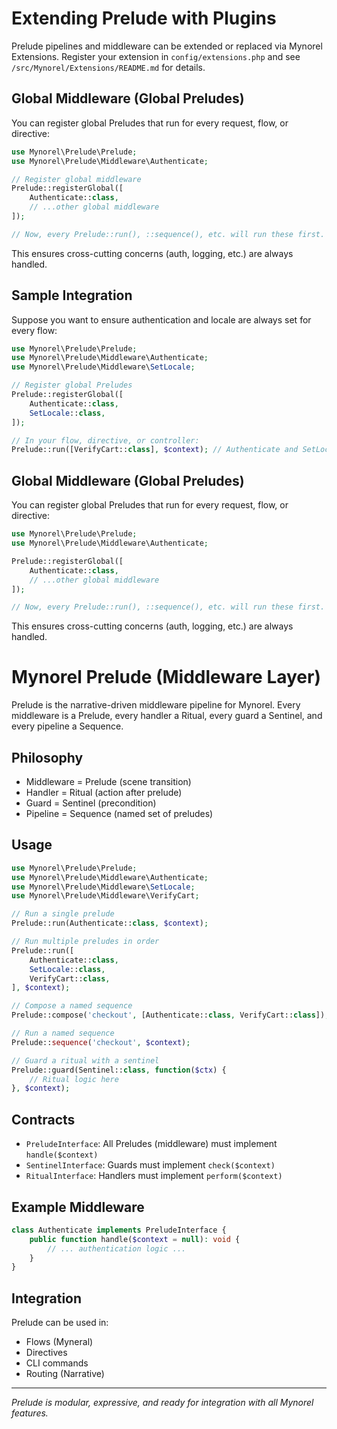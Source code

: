 # Extending Prelude with Plugins

Prelude pipelines and middleware can be extended or replaced via Mynorel Extensions. Register your extension in `config/extensions.php` and see `/src/Mynorel/Extensions/README.md` for details.
## Global Middleware (Global Preludes)

You can register global Preludes that run for every request, flow, or directive:

```php
use Mynorel\Prelude\Prelude;
use Mynorel\Prelude\Middleware\Authenticate;

// Register global middleware
Prelude::registerGlobal([
    Authenticate::class,
    // ...other global middleware
]);

// Now, every Prelude::run(), ::sequence(), etc. will run these first.
```

This ensures cross-cutting concerns (auth, logging, etc.) are always handled.

## Sample Integration

Suppose you want to ensure authentication and locale are always set for every flow:

```php
use Mynorel\Prelude\Prelude;
use Mynorel\Prelude\Middleware\Authenticate;
use Mynorel\Prelude\Middleware\SetLocale;

// Register global Preludes
Prelude::registerGlobal([
    Authenticate::class,
    SetLocale::class,
]);

// In your flow, directive, or controller:
Prelude::run([VerifyCart::class], $context); // Authenticate and SetLocale will run first
```
## Global Middleware (Global Preludes)

You can register global Preludes that run for every request, flow, or directive:

```php
use Mynorel\Prelude\Prelude;
use Mynorel\Prelude\Middleware\Authenticate;

Prelude::registerGlobal([
    Authenticate::class,
    // ...other global middleware
]);

// Now, every Prelude::run(), ::sequence(), etc. will run these first.
```

This ensures cross-cutting concerns (auth, logging, etc.) are always handled.

# Mynorel Prelude (Middleware Layer)

Prelude is the narrative-driven middleware pipeline for Mynorel. Every middleware is a Prelude, every handler a Ritual, every guard a Sentinel, and every pipeline a Sequence.

## Philosophy

- Middleware = Prelude (scene transition)
- Handler = Ritual (action after prelude)
- Guard = Sentinel (precondition)
- Pipeline = Sequence (named set of preludes)

## Usage

```php
use Mynorel\Prelude\Prelude;
use Mynorel\Prelude\Middleware\Authenticate;
use Mynorel\Prelude\Middleware\SetLocale;
use Mynorel\Prelude\Middleware\VerifyCart;

// Run a single prelude
Prelude::run(Authenticate::class, $context);

// Run multiple preludes in order
Prelude::run([
    Authenticate::class,
    SetLocale::class,
    VerifyCart::class,
], $context);

// Compose a named sequence
Prelude::compose('checkout', [Authenticate::class, VerifyCart::class]);

// Run a named sequence
Prelude::sequence('checkout', $context);

// Guard a ritual with a sentinel
Prelude::guard(Sentinel::class, function($ctx) {
    // Ritual logic here
}, $context);
```

## Contracts

- `PreludeInterface`: All Preludes (middleware) must implement `handle($context)`
- `SentinelInterface`: Guards must implement `check($context)`
- `RitualInterface`: Handlers must implement `perform($context)`

## Example Middleware

```php
class Authenticate implements PreludeInterface {
    public function handle($context = null): void {
        // ... authentication logic ...
    }
}
```

## Integration

Prelude can be used in:
- Flows (Myneral)
- Directives
- CLI commands
- Routing (Narrative)

---

*Prelude is modular, expressive, and ready for integration with all Mynorel features.*

